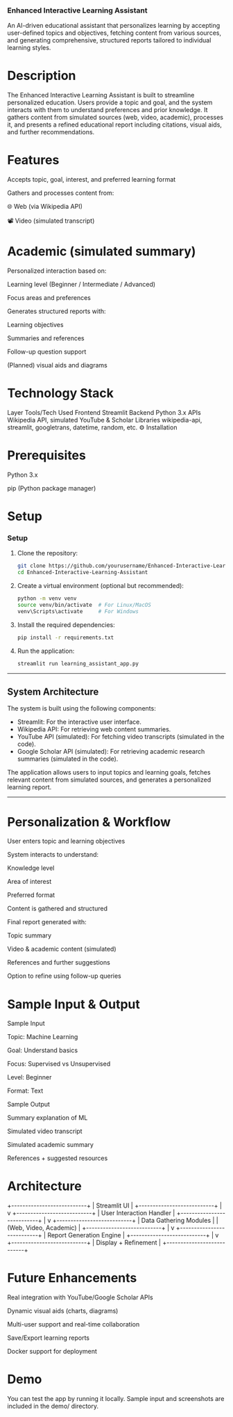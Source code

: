  ### Enhanced Interactive Learning Assistant
An AI-driven educational assistant that personalizes learning by accepting user-defined topics and objectives, fetching content from various sources, and generating comprehensive, structured reports tailored to individual learning styles.

# Description
The Enhanced Interactive Learning Assistant is built to streamline personalized education. Users provide a topic and goal, and the system interacts with them to understand preferences and prior knowledge. It gathers content from simulated sources (web, video, academic), processes it, and presents a refined educational report including citations, visual aids, and further recommendations.

#  Features
Accepts topic, goal, interest, and preferred learning format

Gathers and processes content from:

🌐 Web (via Wikipedia API)

📽️ Video (simulated transcript)

# Academic (simulated summary)

Personalized interaction based on:

Learning level (Beginner / Intermediate / Advanced)

Focus areas and preferences

Generates structured reports with:

Learning objectives

Summaries and references

Follow-up question support

(Planned) visual aids and diagrams

# Technology Stack

Layer	Tools/Tech Used
Frontend	Streamlit
Backend	Python 3.x
APIs	Wikipedia API, simulated YouTube & Scholar
Libraries	wikipedia-api, streamlit, googletrans, datetime, random, etc.
⚙️ Installation
#  Prerequisites
Python 3.x

pip (Python package manager)

#  Setup
### Setup
1. Clone the repository:
    ```bash
    git clone https://github.com/yourusername/Enhanced-Interactive-Learning-Assistant.git
    cd Enhanced-Interactive-Learning-Assistant
    ```

2. Create a virtual environment (optional but recommended):
    ```bash
    python -m venv venv
    source venv/bin/activate  # For Linux/MacOS
    venv\Scripts\activate     # For Windows
    ```

3. Install the required dependencies:
    ```bash
    pip install -r requirements.txt
    ```

4. Run the application:
    ```bash
    streamlit run learning_assistant_app.py
    ```

---

## System Architecture
The system is built using the following components:
- Streamlit: For the interactive user interface.
- Wikipedia API: For retrieving web content summaries.
- YouTube API (simulated): For fetching video transcripts (simulated in the code).
- Google Scholar API (simulated): For retrieving academic research summaries (simulated in the code).

The application allows users to input topics and learning goals, fetches relevant content from simulated sources, and generates a personalized learning report.

---


#  Personalization & Workflow
User enters topic and learning objectives

System interacts to understand:

Knowledge level

Area of interest

Preferred format

Content is gathered and structured

Final report generated with:

Topic summary

Video & academic content (simulated)

References and further suggestions

Option to refine using follow-up queries

# Sample Input & Output
Sample Input

Topic: Machine Learning

Goal: Understand basics

Focus: Supervised vs Unsupervised

Level: Beginner

Format: Text

Sample Output

Summary explanation of ML

Simulated video transcript

Simulated academic summary

References + suggested resources

#  Architecture
+---------------------------+
|   Streamlit UI           |
+---------------------------+
            |
            v
+---------------------------+
|  User Interaction Handler |
+---------------------------+
            |
            v
+---------------------------+
|  Data Gathering Modules   |
| (Web, Video, Academic)    |
+---------------------------+
            |
            v
+---------------------------+
|  Report Generation Engine |
+---------------------------+
            |
            v
+---------------------------+
|  Display + Refinement     |
+---------------------------+
# Future Enhancements
Real integration with YouTube/Google Scholar APIs

Dynamic visual aids (charts, diagrams)

Multi-user support and real-time collaboration

Save/Export learning reports

Docker support for deployment

# Demo
You can test the app by running it locally. Sample input and screenshots are included in the demo/ directory.

